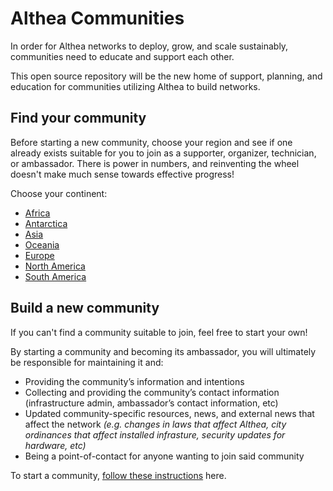 # Althea Communities

In order for Althea networks to deploy, grow, and scale sustainably, communities need to educate and support each other.

This open source repository will be the new home of support, planning, and education for communities utilizing Althea to build networks. 

## Find your community

Before starting a new community, choose your region and see if one already exists suitable for you to join as a supporter, organizer, technician, or ambassador. There is power in numbers, and reinventing the wheel doesn't make much sense towards effective progress!

Choose your continent:

* [Africa](#)
* [Antarctica](./regions/antarctica)
* [Asia](#)
* [Oceania](#)
* [Europe](#)
* [North America](#)
* [South America](#)







## Build a new community

If you can't find a community suitable to join, feel free to start your own!

By starting a community and becoming its ambassador, you will ultimately be responsible for maintaining it and:

* Providing the community’s information and intentions
* Collecting and providing the community’s contact information (infrastructure admin, ambassador’s contact information, etc)
* Updated community-specific resources, news, and external news that affect the network *(e.g. changes in laws that affect Althea, city ordinances that affect installed infrasture, security updates for hardware, etc)*
* Being a point-of-contact for anyone wanting to join said community

To start a community, [follow these instructions](#) here.
